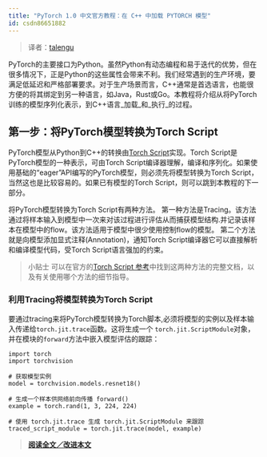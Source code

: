 ```yaml
---
title: "PyTorch 1.0 中文官方教程：在 C++ 中加载 PYTORCH 模型"
id: csdn86651882
---
```


> 译者：[talengu](https://github.com/talengu)

PyTorch的主要接口为Python。虽然Python有动态编程和易于迭代的优势，但在很多情况下，正是Python的这些属性会带来不利。我们经常遇到的生产环境，要满足低延迟和严格部署要求。对于生产场景而言，C++通常是首选语言，也能很方便的将其绑定到另一种语言，如Java，Rust或Go。本教程将介绍从将PyTorch训练的模型序列化表示，到C++语言_加载_和_执行_的过程。

## 第一步：将PyTorch模型转换为Torch Script

PyTorch模型从Python到C++的转换由[Torch Script](https://pytorch.org/docs/master/jit.html)实现。Torch Script是PyTorch模型的一种表示，可由Torch Script编译器理解，编译和序列化。如果使用基础的“eager”API编写的PyTorch模型，则必须先将模型转换为Torch Script，当然这也是比较容易的。如果已有模型的Torch Script，则可以跳到本教程的下一部分。

将PyTorch模型转换为Torch Script有两种方法。
第一种方法是Tracing。该方法通过将样本输入到模型中一次来对该过程进行评估从而捕获模型结构.并记录该样本在模型中的flow。该方法适用于模型中很少使用控制flow的模型。
第二个方法就是向模型添加显式注释(Annotation)，通知Torch Script编译器它可以直接解析和编译模型代码，受Torch Script语言强加的约束。

> 小贴士
> 可以在官方的[Torch Script 参考](https://pytorch.org/docs/master/jit.html)中找到这两种方法的完整文档，以及有关使用哪个方法的细节指导。

### 利用Tracing将模型转换为Torch Script

要通过tracing来将PyTorch模型转换为Torch脚本,必须将模型的实例以及样本输入传递给`torch.jit.trace`函数。这将生成一个 `torch.jit.ScriptModule`对象，并在模块的`forward`方法中嵌入模型评估的跟踪：

```
import torch
import torchvision

# 获取模型实例
model = torchvision.models.resnet18()

# 生成一个样本供网络前向传播 forward()
example = torch.rand(1, 3, 224, 224)

# 使用 torch.jit.trace 生成 torch.jit.ScriptModule 来跟踪
traced_script_module = torch.jit.trace(model, example) 
```

> [**阅读全文／改进本文**](https://github.com/apachecn/pytorch-doc-zh/blob/master/docs/1.0/cpp_export.md)